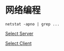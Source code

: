# 网络编程

`netstat -apno | grep ...`

[Select Server](../../homework/Select/server.cc)

[Select Client](../../homework/Select/server.cc)
